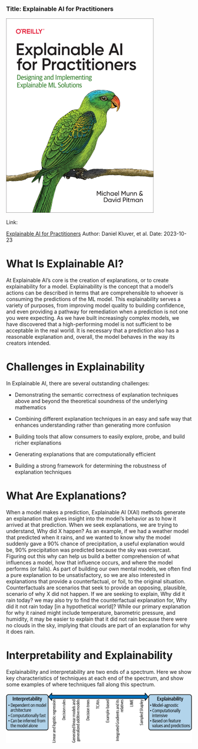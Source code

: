 ### Title: Explainable AI for Practitioners

<img src="Explainable_AI_for_Practitioners.png" alt="XAI_for_practitioners" width="400"/>

Link: 

[Explainable AI for Practitioners](https://learning.oreilly.com/library/view/explainable-ai-for/9781098119126/)
Author: Daniel Kluver, et al.
Date: 2023-10-23



# What Is Explainable AI?

At Explainable AI’s core is the creation of explanations, or to create explainability for a model. Explainability is the concept that a model’s actions can be described in terms that are comprehensible to whoever is consuming the predictions of the ML model. This explainability serves a variety of purposes, from improving model quality to building confidence, and even providing a pathway for remediation when a prediction is not one you were expecting. As we have built increasingly complex models, we have discovered that a high-performing model is not sufficient to be acceptable in the real world. It is necessary that a prediction also has a reasonable explanation and, overall, the model behaves in the way its creators intended.

# Challenges in Explainability

In Explainable AI, there are several outstanding challenges:

- Demonstrating the semantic correctness of explanation techniques above and beyond the theoretical soundness of the underlying mathematics

- Combining different explanation techniques in an easy and safe way that enhances understanding rather than generating more confusion

- Building tools that allow consumers to easily explore, probe, and build richer explanations

- Generating explanations that are computationally efficient

- Building a strong framework for determining the robustness of explanation techniques

# What Are Explanations?


When a model makes a prediction, Explainable AI (XAI) methods generate an explanation that gives insight into the model’s behavior as to how it arrived at that prediction. When we seek explanations, we are trying to understand, Why did X happen? As an example, if we had a weather model that predicted when it rains, and we wanted to know why the model suddenly gave a 90% chance of precipitation, a useful explanation would be, 90% precipitation was predicted because the sky was overcast. Figuring out this why can help us build a better comprehension of what influences a model, how that influence occurs, and where the model performs (or fails). As part of building our own mental models, we often find a pure explanation to be unsatisfactory, so we are also interested in explanations that provide a counterfactual, or foil, to the original situation. Counterfactuals are scenarios that seek to provide an opposing, plausible, scenario of why X did not happen. If we are seeking to explain, Why did it rain today? we may also try to find the counterfactual explanation for, Why did it not rain today [in a hypothetical world]? While our primary explanation for why it rained might include temperature, barometric pressure, and humidity, it may be easier to explain that it did not rain because there were no clouds in the sky, implying that clouds are part of an explanation for why it does rain.



# Interpretability and Explainability

Explainability and interpretability are two ends of a spectrum. Here we show key characteristics of techniques at each end of the spectrum, and show some examples of where techniques fall along this spectrum.

![](/02-overview/figures/figure_0201.png)

